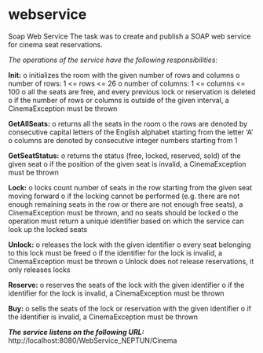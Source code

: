 # webservice
Soap Web Service
The task was to create and publish a SOAP web service for cinema seat reservations.

_The operations of the service have the following responsibilities:_

**Init:**
o initializes the room with the given number of rows and columns
o number of rows: 1 <= rows <= 26
o number of columns: 1 <= columns <= 100
o all the seats are free, and every previous lock or reservation is deleted
o if the number of rows or columns is outside of the given interval, a CinemaException 
must be thrown

**GetAllSeats:**
o returns all the seats in the room
o the rows are denoted by consecutive capital letters of the English alphabet starting from 
the letter ‘A’
o columns are denoted by consecutive integer numbers starting from 1

 **GetSeatStatus:**
o returns the status (free, locked, reserved, sold) of the given seat
o if the position of the given seat is invalid, a CinemaException must be thrown
 
 **Lock:** 
o locks count number of seats in the row starting from the given seat moving forward
o if the locking cannot be performed (e.g. there are not enough remaining seats in the 
row or there are not enough free seats), a CinemaException must be thrown, and no 
seats should be locked
o the operation must return a unique identifier based on which the service can look up 
the locked seats

**Unlock:**
o releases the lock with the given identifier
o every seat belonging to this lock must be freed
o if the identifier for the lock is invalid, a CinemaException must be thrown
o Unlock does not release reservations, it only releases locks

**Reserve:**
o reserves the seats of the lock with the given identifier
o if the identifier for the lock is invalid, a CinemaException must be thrown

**Buy:**
o sells the seats of the lock or reservation with the given identifier
o if the identifier is invalid, a CinemaException must be thrown

_**The service  listens on the following URL:**_
http://localhost:8080/WebService_NEPTUN/Cinema
